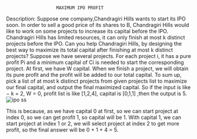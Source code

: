                        MAXIMUM IPO PROFIT   
Description: Suppose one company,Chandragiri Hills wants to start its IPO soon. In order to sell a good price of its shares to B, Chandragiri Hills would like to work on some projects to increase its capital before the IPO. Chandragiri Hills has limited resources, it can only finish at most k distinct projects before the IPO. Can you help Chandragiri Hills, by designing the best way to maximize its total capital after finishing at most k distinct projects?
Suppose we have several projects. For each project i, it has a pure profit Pi and a minimum capital of Ci is needed to start the corresponding project. At first, we have W capital. When we finish a project, we will obtain its pure profit and the profit will be added to our total capital.
To sum up, pick a list of at most k distinct projects from given projects list to maximize our final capital, and output the final maximized capital.
So if the input is like − k = 2, W = 0, profit list is like [1,2,4], capital is [0,1,1] ,then the output is 5.
  ![ipo ss](https://github.com/sujanacharya39/MaximumIpoProfit/assets/152710537/083f2b24-5e30-48ab-8aed-c214723e76f9)
 
 
 
 This is because, as we have capital 0 at first, so we can start project at index 0, so we can get profit 1, so capital will be 1. With capital 1, we can start project at index 1 or 2, we will select project at index 2 to get more profit, so the final answer will be 0 + 1 + 4 = 5.

